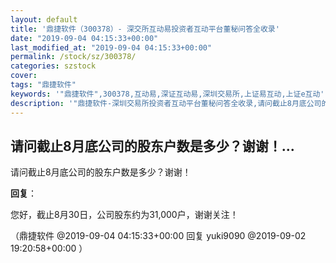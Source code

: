 ```yaml
---
layout: default
title: '鼎捷软件（300378）- 深交所互动易投资者互动平台董秘问答全收录'
date: "2019-09-04 04:15:33+00:00"
last_modified_at: "2019-09-04 04:15:33+00:00"
permalink: /stock/sz/300378/
categories: szstock
cover: 
tags: "鼎捷软件"
keywords: '"鼎捷软件",300378,互动易,深证互动易,深圳交易所,上证易互动,上证e互动'
description: '"鼎捷软件-深圳交易所投资者互动平台董秘问答全收录,请问截止8月底公司的股东户数是多少？谢谢！"'
---
```


## 请问截止8月底公司的股东户数是多少？谢谢！...

请问截止8月底公司的股东户数是多少？谢谢！

**回复**：

您好，截止8月30日，公司股东约为31,000户，谢谢关注！ 

（鼎捷软件  @2019-09-04 04:15:33+00:00 回复 yuki9090  @2019-09-02 19:20:58+00:00 ）

